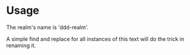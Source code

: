 # Usage

The realm's name is 'ddd-realm'.

A simple find and replace for all instances of this text will do the trick in renaming it.

